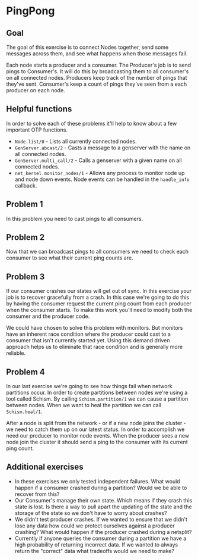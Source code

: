 # PingPong

## Goal

The goal of this exercise is to connect Nodes together, send some messages
across them, and see what happens when those messages fail.

Each node starts a producer and a consumer. The Producer's job is to send
pings to Consumer's. It will do this by broadcasting them to all
consumer's on all connected nodes. Producers keep track of the number of
pings that they've sent. Consumer's keep a count of pings they've seen
from a each producer on each node.

## Helpful functions

In order to solve each of these problems it'll help to know about a few important OTP functions.

* `Node.list/0` - Lists all currently connected nodes.
* `GenServer.abcast/2` - Casts a message to a genserver with the name on all connected nodes.
* `GenServer.multi_call/2` - Calls a genserver with a given name on all connected nodes.
* `net_kernel.monitor_nodes/1` - Allows any process to monitor node up and node down events. Node events can be handled in the `handle_info` callback.


## Problem 1

In this problem you need to cast pings to all consumers.

## Problem 2

Now that we can broadcast pings to all consumers we need to check each
consumer to see what their current ping counts are.

## Problem 3

If our consumer crashes our states will get out of sync. In this exercise your
job is to recover gracefully from a crash. In this case we're going to do this
by having the consumer request the current ping count from each producer
when the consumer starts. To make this work you'll need to modify both the
consumer and the producer code.

We could have chosen to solve this problem with monitors. But monitors
have an inherent race condition where the producer could cast to
a consumer that isn't currently started yet. Using this demand driven
approach helps us to eliminate that race condition and is generally more
reliable.

## Problem 4

In our last exercise we're going to see how things fail when network
partitions occur. In order to create partitions between nodes we're using
a tool called Schism. By calling `Schism.partition/1` we can cause
a partition between nodes. When we want to heal the partition we can call
`Schism.heal/1`.

After a node is split from the network - or if a new node joins the
cluster - we need to catch them up on our latest status. In order to
accomplish we need our producer to monitor node events. When the producer
sees a new node join the cluster it should send a ping to the consumer
with its current ping count.

## Additional exercises

* In these exercises we only tested independent failures. What would happen if a consumer crashed during a partition? Would we be able to recover from this?
* Our Consumer's manage their own state. Which means if they crash this state is lost. Is there a way to pull apart the updating of the state and the storage of the state so we don't have to worry about crashes?
* We didn't test producer crashes. If we wanted to ensure that we didn't lose any data how could we protect ourselves against a producer crashing? What would happen if the producer crashed during a netsplit?
* Currently if anyone queries the consumer during a partition we have a high probability of returning incorrect data. If we wanted to always return the "correct" data what tradeoffs would we need to make?
